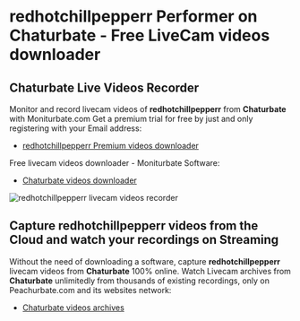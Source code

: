 # redhotchillpepperr Performer on Chaturbate - Free LiveCam videos downloader

## Chaturbate Live Videos Recorder

Monitor and record livecam videos of **redhotchillpepperr** from **Chaturbate** with Moniturbate.com
Get a premium trial for free by just and only registering with your Email address:
* [redhotchillpepperr Premium videos downloader](https://moniturbate.com/request-demo-licence-key.html)

Free livecam videos downloader - Moniturbate Software:
* [Chaturbate videos downloader](https://moniturbate.com/moniturbate-download-software.html)

![redhotchillpepperr livecam videos recorder](https://peachurnet.com/templates/moniturbate-software.png)


## Capture redhotchillpepperr videos from the Cloud and watch your recordings on Streaming

Without the need of downloading a software, capture **redhotchillpepperr** livecam videos from **Chaturbate** 100% online.
Watch Livecam archives from **Chaturbate** unlimitedly from thousands of existing recordings, only on Peachurbate.com and its websites network:
* [Chaturbate videos archives](https://peachurnet.com/)